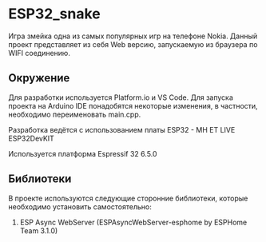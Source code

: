 # ESP32_snake

Игра змейка одна из самых популярных игр на телефоне Nokia. Данный проект представляет из себя Web версию, запускаемую из браузера по WIFI соединению.

## Окружение

Для разработки используется Platform.io и VS Code. Для запуска проекта на Arduino IDE понадобятся некоторые изменения, в частности, необходимо переименовать main.cpp.

Разработка ведётся с использованием платы ESP32 - MH ET LIVE ESP32DevKIT

Используется платформа Espressif 32 6.5.0

## Библиотеки

В проекте используются следующие сторонние библиотеки, которые необходимо установить самостоятельно:

1. ESP Async WebServer (ESPAsyncWebServer-esphome by ESPHome Team 3.1.0)